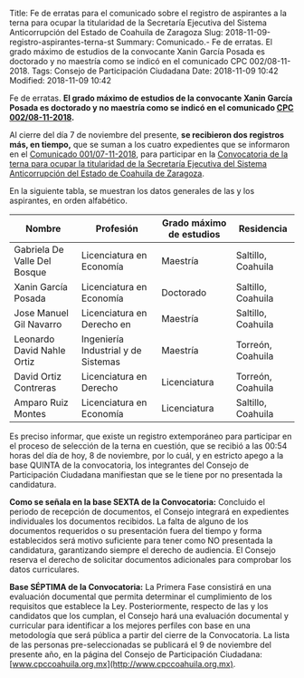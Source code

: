Title: Fe de erratas para el comunicado sobre el registro de aspirantes a la terna para ocupar la titularidad de la Secretaría Ejecutiva del Sistema Anticorrupción del Estado de Coahuila de Zaragoza
Slug: 2018-11-09-registro-aspirantes-terna-st
Summary: Comunicado.- Fe de erratas. El grado máximo de estudios de la convocante Xanin García Posada es doctorado y no maestría como se indicó en el comunicado CPC 002/08-11-2018.
Tags: Consejo de Participación Ciudadana
Date: 2018-11-09 10:42
Modified: 2018-11-09 10:42


Fe de erratas. **El grado máximo de estudios de la convocante Xanin García Posada es doctorado y no maestría como se indicó en el comunicado [CPC 002/08-11-2018]({filename}/comunicados/2018-11-08-registro-aspirantes-terna-st.md).**

Al cierre del día 7 de noviembre del presente, **se recibieron dos registros más, en tiempo,** que se suman a los cuatro expedientes que se informaron en el [Comunicado 001/07-11-2018]({filename}/comunicados/2018-11-07-registro-aspirantes-terna-st.md), para participar en la [Convocatoria de la terna para ocupar la titularidad de la Secretaría Ejecutiva del Sistema Anticorrupción del Estado de Coahuila de Zaragoza]({filename}/documentos/2018-10-convocatoria.md).

En la siguiente tabla, se muestran los datos generales de las y los aspirantes, en orden alfabético.

Nombre                       | Profesión                           | Grado máximo de estudios | Residencia
-----------------------------|-------------------------------------|--------------------------|------------
Gabriela De Valle Del Bosque | Licenciatura en Economía            | Maestría                 | Saltillo, Coahuila
Xanin García Posada          | Licenciatura en Economía            | Doctorado                | Saltillo, Coahuila
Jose Manuel Gil Navarro      | Licenciatura en Derecho en          | Maestría                 | Saltillo, Coahuila
Leonardo David Nahle Ortiz   | Ingeniería Industrial y de Sistemas | Maestría                 | Torreón, Coahuila
David Ortiz Contreras        | Licenciatura en Derecho             | Licenciatura             | Torreón, Coahuila
Amparo Ruiz Montes           | Licenciatura en Economía            | Licenciatura             | Saltillo, Coahuila

Es preciso informar, que existe un registro extemporáneo para participar en el proceso de selección de la terna en cuestión, que se recibió a las 00:54 horas del día de hoy, 8 de noviembre, por lo cuál, y en estricto apego a la base QUINTA de la convocatoria, los integrantes del Consejo de Participación Ciudadana manifiestan que se le tiene por no presentada la candidatura.

**Como se señala en la base SEXTA de la Convocatoria:** Concluido el periodo de recepción de documentos, el Consejo integrará en expedientes individuales los documentos recibidos. La falta de alguno de los documentos requeridos o su presentación fuera del tiempo y forma establecidos será motivo suficiente para tener como NO presentada la candidatura, garantizando siempre el derecho de audiencia. El Consejo reserva el derecho de solicitar documentos adicionales para comprobar los datos curriculares.

**Base SÉPTIMA de la Convocatoria:** La Primera Fase consistirá en una evaluación documental que permita determinar el cumplimiento de los requisitos que establece la Ley. Posteriormente, respecto de las y los candidatos que los cumplan, el Consejo hará una evaluación documental y curricular para identificar a los mejores perfiles con base en una metodología que será pública a partir del cierre de la Convocatoria. La lista de las personas pre-seleccionadas se publicará el 9 de noviembre del presente año, en la página del Consejo de Participación Ciudadana: [www.cpccoahuila.org.mx](http://www.cpccoahuila.org.mx).
